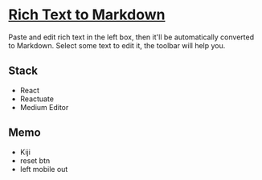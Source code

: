 # [Rich Text to Markdown](https://github.com/okmttdhr/rich-text-to-markdown)

Paste and edit rich text in the left box, then it'll be automatically converted to Markdown. Select some text to edit it, the toolbar will help you.

## Stack

* React
* Reactuate
* Medium Editor

## Memo

* Kiji
* reset btn
* left mobile out
